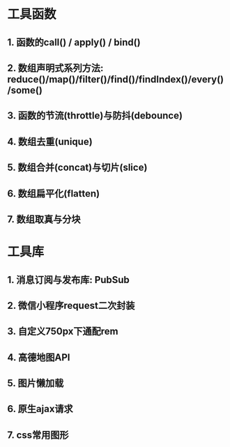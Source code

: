 # 工具函数
## 1. 函数的call() / apply() / bind()
## 2. 数组声明式系列方法: reduce()/map()/filter()/find()/findIndex()/every()/some()
## 3. 函数的节流(throttle)与防抖(debounce)
## 4. 数组去重(unique)
## 5. 数组合并(concat)与切片(slice)
## 6. 数组扁平化(flatten)
## 7. 数组取真与分块

# 工具库
## 1. 消息订阅与发布库: PubSub
## 2. 微信小程序request二次封装
## 3. 自定义750px下通配rem
## 4. 高德地图API
## 5. 图片懒加载
## 6. 原生ajax请求
## 7. css常用图形

